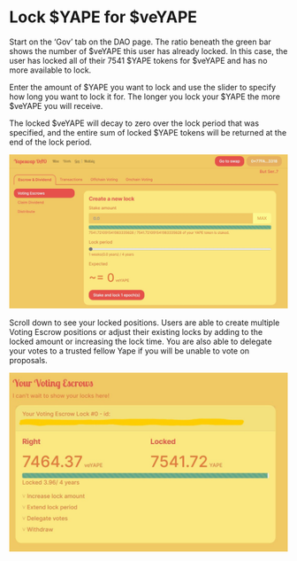 # Lock $YAPE for $veYAPE

Start on the ‘Gov’ tab on the DAO page. The ratio beneath the green bar shows the number of $veYAPE this user has already locked. In this case, the user has locked all of their 7541 $YAPE tokens for $veYAPE and has no more available to lock.

Enter the amount of $YAPE you want to lock and use the slider to specify how long you want to lock it for. The longer you lock your $YAPE the more $veYAPE you will receive.

The locked $veYAPE will decay to zero over the lock period that was specified, and the entire sum of locked $YAPE tokens will be returned at the end of the lock period.

![](../../.gitbook/assets/0%20%285%29.jpeg)

Scroll down to see your locked positions. Users are able to create multiple Voting Escrow positions or adjust their existing locks by adding to the locked amount or increasing the lock time. You are also able to delegate your votes to a trusted fellow Yape if you will be unable to vote on proposals.

![](../../.gitbook/assets/1%20%285%29.jpeg)

